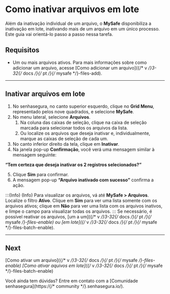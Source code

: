# Como inativar arquivos em lote

Além da inativação individual de um arquivo, o **MySafe** disponibiliza a inativação em lote, inativando mais de um arquivo em um único processo. Este guia vai orientá-lo passo a passo nessa tarefa.


## Requisitos

* Um ou mais arquivos ativos. Para mais informações sobre como adicionar um arquivo, acesse [Como adicionar um arquivo]({/* v */}3-32{/* docs */}{/* pt */}{/* mysafe */}-files-add).

* * *

## Inativar arquivos em lote

1. No senhasegura, no canto superior esquerdo, clique no **Grid Menu**, representado pelos nove quadrados, e selecione **MySafe**.
2. No menu lateral, selecione **Arquivos**.
    1. Na coluna das caixas de seleção, clique na caixa de seleção marcada para selecionar todos os arquivos da lista.
    2. Ou localize os arquivos que deseja inativar e, individualmente, marque as caixas de seleção de cada um.
3. No canto inferior direito da tela, clique em **Inativar**.
4. Na janela pop-up **Confirmação**, você verá uma mensagem similar à mensagem seguinte:

**“Tem certeza que deseja inativar os 2 registros selecionados?”**

5. Clique **Sim** para confirmar.
6. A mensagem pop-up **“Arquivo inativado com sucesso”** confirma a ação.

:::(Info) (Info)
Para visualizar os arquivos, vá até **MySafe > Arquivos**. Localize o filtro **Ativo**. Clique em **Sim** para ver uma lista somente com os arquivos ativos; clique em **Não** para ver uma lista com os arquivos inativos, e limpe o campo para visualizar todas os arquivos.
:::
Se necessário, é possível reativar os arquivos, [um a um]({/* v */}3-32{/* docs */}{/* pt */}{/* mysafe */}-files-enable) ou [em lote]({/* v */}3-32{/* docs */}{/* pt */}{/* mysafe */}-files-batch-enable).
***

## Next

[Como ativar um arquivo]({/* v */}3-32{/* docs */}{/* pt */}{/* mysafe */}-files-enable)
[Como ativar aquivos em lote]({/* v */}3-32{/* docs */}{/* pt */}{/* mysafe */}-files-batch-enable)

Você ainda tem dúvidas? Entre em contato com a [Comunidade senhasegura](https:/{/* community */}.senhasegura.io/).
